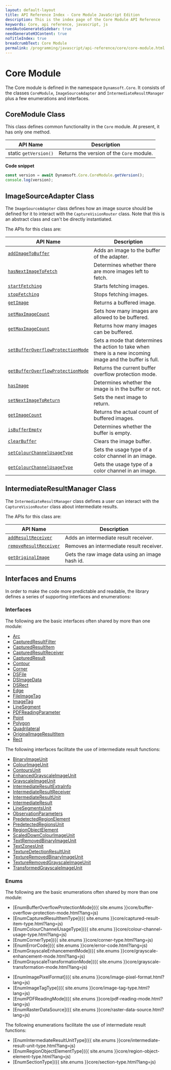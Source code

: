 ```yaml
---
layout: default-layout
title: API Reference Index - Core Module JavaScript Edition
description: This is the index page of the Core Module API Reference
keywords: Core, api reference, javascript, js
needAutoGenerateSidebar: true
needGenerateH3Content: true
noTitleIndex: true
breadcrumbText: Core Module
permalink: /programming/javascript/api-reference/core/core-module.html
---
```


# Core Module

The Core module is defined in the namespace `Dynamsoft.Core`. It consists of the classes `CoreModule`, `ImageSourceAdapter` and `IntermediateResultManager` plus a few enumerations and interfaces.

## CoreModule Class

This class defines common functionality in the `Core` module. At present, it has only one method.

| API Name              | Description                               |
| --------------------- | ----------------------------------------- |
| static `getVersion()` | Returns the version of the `Core` module. |

**Code snippet**

```javascript
const version = await Dynamsoft.Core.CoreModule.getVersion();
console.log(version);
```

## ImageSourceAdapter Class

The `ImageSourceAdapter` class defines how an image source should be defined for it to interact with the `CaptureVisionRouter` class. Note that this is an abstract class and can't be directly instantiated.

The APIs for this class are:

| API Name                                                                                                          | Description                                                                                               |
| --------------------------------------------------------------------------------------------------------------- | --------------------------------------------------------------------------------------------------------- |
| [`addImageToBuffer`](./basic-structures/image-source-adapter.md#addimagetobuffer)                               | Adds an image to the buffer of the adapter.                                                               |
| [`hasNextImageToFetch`](./basic-structures/image-source-adapter.md#hasnextimagetofetch)                         | Determines whether there are more images left to fetch.                                                   |
| [`startFetching`](./basic-structures/image-source-adapter.md#startfetching)                                     | Starts fetching images.                                                                                   |
| [`stopFetching`](./basic-structures/image-source-adapter.md#stopfetching)                                       | Stops fetching images.                                                                                    |
| [`getImage`](./basic-structures/image-source-adapter.md#getimage)                                               | Returns a buffered image.                                                                                 |
| [`setMaxImageCount`](./basic-structures/image-source-adapter.md#setmaximagecount)                               | Sets how many images are allowed to be buffered.                                                          |
| [`getMaxImageCount`](./basic-structures/image-source-adapter.md#getmaximagecount)                               | Returns how many images can be buffered.                                                                  |
| [`setBufferOverflowProtectionMode`](./basic-structures/image-source-adapter.md#setbufferoverflowprotectionmode) | Sets a mode that determines the action to take when there is a new incoming image and the buffer is full. |
| [`getBufferOverflowProtectionMode`](./basic-structures/image-source-adapter.md#getbufferoverflowprotectionmode) | Returns the current buffer overflow protection mode.                                                      |
| [`hasImage`](./basic-structures/image-source-adapter.md#hasimage)                                               | Determines whether the image is in the buffer or not.                                                     |
| [`setNextImageToReturn`](./basic-structures/image-source-adapter.md#setnextimagetoreturn)                       | Sets the next image to return.                                                                            |
| [`getImageCount`](./basic-structures/image-source-adapter.md#getimagecount)                                     | Returns the actual count of buffered images.                                                              |
| [`isBufferEmpty`](./basic-structures/image-source-adapter.md#isbufferempty)                                     | Determines whether the buffer is empty.                                                                   |
| [`clearBuffer`](./basic-structures/image-source-adapter.md#clearbuffer)                                         | Clears the image buffer.                                                                                  |
| [`setColourChannelUsageType`](./basic-structures/image-source-adapter.md#setcolourchannelusagetype)             | Sets the usage type of a color channel in an image.                                                       |
| [`getColourChannelUsageType`](./basic-structures/image-source-adapter.md#getcolourchannelusagetype)             | Gets the usage type of a color channel in an image.                                                       |

## IntermediateResultManager Class

The `IntermediateResultManager` class defines a user can interact with the `CaptureVisionRouter` class about intermediate results.

The APIs for this class are:

| API Name                                                                                             | Description                                     |
| ---------------------------------------------------------------------------------------------------- | ----------------------------------------------- |
| [`addResultReceiver`](./intermediate-results/intermediate-result-manager.md#addresultreceiver)       | Adds an intermediate result receiver.           |
| [`removeResultReceiver`](./intermediate-results/intermediate-result-manager.md#removeresultreceiver) | Removes an intermediate result receiver.        |
| [`getOriginalImage`](./intermediate-results/intermediate-result-manager.md#getoriginalimage)         | Gets the raw image data using an image hash id. |

## Interfaces and Enums

In order to make the code more predictable and readable, the library defines a series of supporting interfaces and enumerations:

### Interfaces

The following are the basic interfaces often shared by more than one module:

* [Arc](./basic-structures/arc.md)
* [CapturedResultFilter](./basic-structures/captured-result-filter.md)
* [CapturedResultItem](./basic-structures/captured-result-item.md)
* [CapturedResultReceiver](./basic-structures/captured-result-receiver.md)
* [CapturedResult](./basic-structures/captured-result.md)
* [Contour](./basic-structures/contour.md)
* [Corner](./basic-structures/corner.md)
* [DSFile](./basic-structures/ds-file.md)
* [DSImageData](./basic-structures/ds-image-data.md)
* [DSRect](./basic-structures/ds-rect.md)
* [Edge](./basic-structures/edge.md)
* [FileImageTag](./basic-structures/file-image-tag.md)
* [ImageTag](./basic-structures/image-tag.md)
* [LineSegment](./basic-structures/line-segment.md)
* [PDFReadingParameter](./basic-structures/pdf-reading-parameter.md)
* [Point](./basic-structures/point.md)
* [Polygon](./basic-structures/polygon.md)
* [Quadrilateral](./basic-structures/quadrilateral.md)
* [OriginalImageResultItem](./basic-structures/original-image-result-item.md)
* [Rect](./basic-structures/rect.md)

The following interfaces facilitate the use of intermediate result functions:

* [BinaryImageUnit](./intermediate-results/binary-image-unit.md)
* [ColourImageUnit](./intermediate-results/colour-image-unit.md)
* [ContoursUnit](./intermediate-results/contours-unit.md)
* [EnhancedGrayscaleImageUnit](./intermediate-results/enhanced-grayscale-image-unit.md)
* [GrayscaleImageUnit](./intermediate-results/grayscale-image-unit.md)
* [IntermediateResultExtraInfo](./intermediate-results/intermediate-result-extra-info.md)
* [IntermediateResultReceiver](./intermediate-results/intermediate-result-receiver.md)
* [IntermediateResultUnit](./intermediate-results/intermediate-result-unit.md)
* [IntermediateResult](./intermediate-results/intermediate-result.md)
* [LineSegmentsUnit](./intermediate-results/line-segments-unit.md)
* [ObservationParameters](./intermediate-results/observation-parameters.md)
* [PredetectedRegionElement](./intermediate-results/predetected-region-element.md)
* [PredetectedRegionsUnit](./intermediate-results/predetected-regions-unit.md)
* [RegionObjectElement](./intermediate-results/region-object-element.md)
* [ScaledDownColourImageUnit](./intermediate-results/scaled-down-colour-image-unit.md)
* [TextRemovedBinaryImageUnit](./intermediate-results/text-removed-binary-image-unit.md)
* [TextZonesUnit](./intermediate-results/text-zones-unit.md)
* [TextureDetectionResultUnit](./intermediate-results/texture-detection-result-unit.md)
* [TextureRemovedBinaryImageUnit](./intermediate-results/texture-removed-binary-image-unit.md)
* [TextureRemovedGrayscaleImageUnit](./intermediate-results/texture-removed-grayscale-image-unit.md)
* [TransformedGrayscaleImageUnit](./intermediate-results/transformed-grayscale-image-unit.md)

### Enums

The following are the basic enumerations often shared by more than one module:

* [EnumBufferOverflowProtectionMode]({{ site.enums }}core/buffer-overflow-protection-mode.html?lang=js)
* [EnumCapturedResultItemType]({{ site.enums }}core/captured-result-item-type.html?lang=js)
* [EnumColourChannelUsageType]({{ site.enums }}core/colour-channel-usage-type.html?lang=js)
* [EnumCornerType]({{ site.enums }}core/corner-type.html?lang=js)
* [EnumErrorCode]({{ site.enums }}core/error-code.html?lang=js)
* [EnumGrayscaleEnhancementMode]({{ site.enums }}core/grayscale-enhancement-mode.html?lang=js)
* [EnumGrayscaleTransformationMode]({{ site.enums }}core/grayscale-transformation-mode.html?lang=js)
<!--* [EnumImageCaptureDistanceMode]({{ site.enums }}core/image-capture-distance-mode.html?lang=js)-->
* [EnumImagePixelFormat]({{ site.enums }}core/image-pixel-format.html?lang=js)
* [EnumImageTagType]({{ site.enums }}core/image-tag-type.html?lang=js)
* [EnumPDFReadingMode]({{ site.enums }}core/pdf-reading-mode.html?lang=js)
* [EnumRasterDataSource]({{ site.enums }}core/raster-data-source.html?lang=js)
<!-- * [EnumVideoFrameQuality]({{ site.enums }}core/video-frame-quality.html?lang=js) -->

The following enumerations facilitate the use of intermediate result functions:

* [EnumIntermediateResultUnitType]({{ site.enums }}core/intermediate-result-unit-type.html?lang=js)
* [EnumRegionObjectElementType]({{ site.enums }}core/region-object-element-type.html?lang=js)
* [EnumSectionType]({{ site.enums }}core/section-type.html?lang=js)